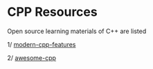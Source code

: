 CPP Resources
=============

Open source learning materials of C++ are listed

1/ [modern-cpp-features](https://github.com/AnthonyCalandra/modern-cpp-features)

2/ [awesome-cpp](https://github.com/fffaraz/awesome-cpp)
